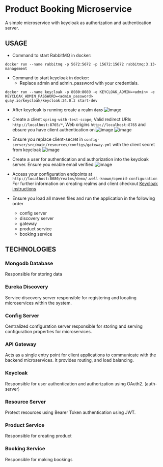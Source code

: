 # Product Booking Microservice
A simple microservice with keycloak as authorization and authentication server.

## USAGE
- Command to start RabbitMQ in docker:
```
docker run --name rabbitmq -p 5672:5672 -p 15672:15672 rabbitmq:3.13-management
```

- Command to start keycloak in docker:
  - Replace admin and admin_password with your credentials.
```
docker run --name keycloak -p 8080:8080 -e KEYCLOAK_ADMIN=<admin> -e KEYCLOAK_ADMIN_PASSWORD=<admin_password> quay.io/keycloak/keycloak:24.0.2 start-dev
```
  - After keycloak is running create a realm `demo`
![image](https://github.com/Kjeff24/Product-Booking-Microservice/assets/91270318/b241a660-71c4-41e8-9897-7370e226f9ad)
  - Create a client `spring-with-test-scope`, Valid redirect URIs `http://localhost:8765/*`, Web origins `http://localhost:8765` and ebsure you have client authentication on
![image](https://github.com/Kjeff24/Product-Booking-Microservice/assets/91270318/70059f22-aa06-4b40-9944-3b974177ce38)
![image](https://github.com/Kjeff24/Product-Booking-Microservice/assets/91270318/48019043-fdea-4297-888f-e4a51b19c5ae)
  - Ensure you replace client-secret in `config-server/src/main/resources/configs/gateway.yml` with the client secret from keycloak
![image](https://github.com/Kjeff24/Product-Booking-Microservice/assets/91270318/7d1f3f80-d192-4745-bafc-a6f3ea62ff7e)
  - Create a user for authentication and authorization into the keycloak server. Ensure you enable email verified
![image](https://github.com/Kjeff24/Product-Booking-Microservice/assets/91270318/c3501b7c-3f82-4689-9ff5-c2fb0e9a464a)
  - Access your configuration endpoints at `http://localhost:8080/realms/demo/.well-known/openid-configuration`
For further information on creating realms and client checkout [Keycloak instructions](https://www.keycloak.org/getting-started/getting-started-docker)


- Ensure you load all maven files and run the application in the following order
  - config server
  - discovery server
  - gateway
  - product service
  - booking service

## TECHNOLOGIES

### Mongodb Database
Responsible for storing data

### Eureka Discovery
Service discovery server responsible for registering and locating microservices within the system.

### Config Server
Centralized configuration server responsible for storing and serving configuration properties for microservices.

### API Gateway
Acts as a single entry point for client applications to communicate with the backend microservices. It provides routing, and load balancing.

### Keycloak
Responsible for user authentication and authorization using OAuth2. (auth-server)

### Resource Server
Protect resources using Bearer Token authentication using JWT.

### Product Service
Responsible for creating product

### Booking Service
Responsible for making bookings
